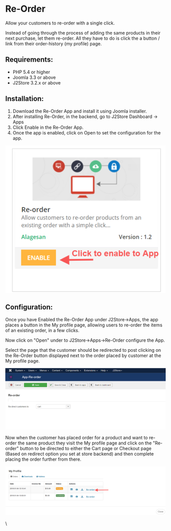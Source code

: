 # Re-Order

Allow your customers to re-order with a single click.

Instead of going through the process of adding the same products in their next purchase, let them re-order. All they have to do is click the a button / link from their order-history (my profile) page.

## **Requirements:**

* PHP 5.4 or higher
* Joomla 3.3 or above
* J2Store 3.2.x or above

## **Installation:**

1. Download the Re-Order App and install it using Joomla installer.
2. After installing Re-Order, in the backend, go to J2Store Dashboard -> Apps
3. Click Enable in the Re-Order App.
4. Once the app is enabled, click on Open to set the configuration for the app.

![Re-Order App-Enable.](../.gitbook/assets/re-order-enableapp.png)

## Configuration:

Once you have Enabled the Re-Order App under J2Store->Apps, the app places a button in the My profile page, allowing users to re-order the items of an existing order, in a few clicks.

Now click on "Open" under to J2Store->Apps->Re-Order configure the App.

Select the page that the customer should be redirected to post clicking on the Re-Order button displayed next to the order placed by customer at the My profile page.

![Re-Order App- Redirect Page.](../.gitbook/assets/re-order-app-redirectpage.png)

Now when the customer has placed order for a product and want to re-order the same product they visit the My profile page and click on the "Re-order" button to be directed to either the Cart page or Checkout page (Based on redirect option you set at store backend) and then complete placing the order further from there.

![Re-Order Frontend.](../.gitbook/assets/re-order-frontend.png)





\


